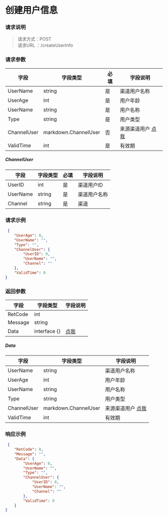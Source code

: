 
# 创建用户信息

### 请求说明
> 请求方式：POST<br>
请求URL ：/createUserInfo

### 请求参数

| 字段      | 字段类型       | 必填     | 字段说明    |
|---------|--------------|--------|-----------|
| UserName | string | 是 | 渠道用户名称 |
| UserAge | int | 是 | 用户年龄 |
| UserName | string | 是 | 用户名称 |
| Type | string | 是 | 用户类型 |
| ChannelUser | markdown.ChannelUser | 否 | 来源渠道用户 [点我](#0.ChannelUser) |
| ValidTime | int | 是 | 有效期 |

<a id="0.ChannelUser"></a> 
##### ChannelUser 
 
| 字段      | 字段类型       | 必填     | 字段说明    |
|---------|--------------|--------|-----------|
| UserID | int | 是 | 渠道用户ID |
| UserName | string | 是 | 渠道用户名称 |
| Channel | string | 是 | 渠道 |
 

### 请求示例
```json
 {
	"UserAge": 0,
	"UserName": "",
	"Type": "",
	"ChannelUser": {
		"UserID": 0,
		"UserName": "",
		"Channel": ""
	},
	"ValidTime": 0
} 
```

### 返回参数

| 字段      | 字段类型       | 字段说明    |
|---------|--------------|-----------|
| RetCode | int |  |
| Message | string |  |
| Data | interface {} |  [点我](#0.Data) |

<a id="0.Data"></a> 
##### Data 
 
| 字段      | 字段类型       | 字段说明    |
|---------|--------------|-----------|
| UserName | string | 渠道用户名称 |
| UserAge | int | 用户年龄 |
| UserName | string | 用户名称 |
| Type | string | 用户类型 |
| ChannelUser | markdown.ChannelUser | 来源渠道用户 [点我](#0.ChannelUser) |
| ValidTime | int | 有效期 |
 

### 响应示例
```json
 {
	"RetCode": 0,
	"Message": "",
	"Data": {
		"UserAge": 0,
		"UserName": "",
		"Type": "",
		"ChannelUser": {
			"UserID": 0,
			"UserName": "",
			"Channel": ""
		},
		"ValidTime": 0
	}
} 
```
